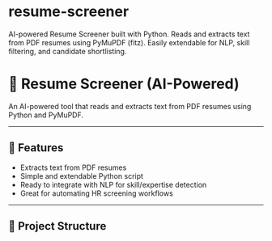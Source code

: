 # resume-screener
AI-powered Resume Screener built with Python. Reads and extracts text from PDF resumes using PyMuPDF (fitz). Easily extendable for NLP, skill filtering, and candidate shortlisting.
# 🧠 Resume Screener (AI-Powered)

An AI-powered tool that reads and extracts text from PDF resumes using Python and PyMuPDF.

---

## 🚀 Features

- Extracts text from PDF resumes
- Simple and extendable Python script
- Ready to integrate with NLP for skill/expertise detection
- Great for automating HR screening workflows

---

## 📁 Project Structure

